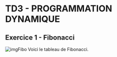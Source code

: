 # TD3 - PROGRAMMATION DYNAMIQUE

## Exercice 1 - Fibonacci

![imgFibo](http://villemin.gerard.free.fr/Wwwgvmm/Iteration/FiboProp_fichiers/image099.jpg)
Voici le tableau de Fibonacci.

